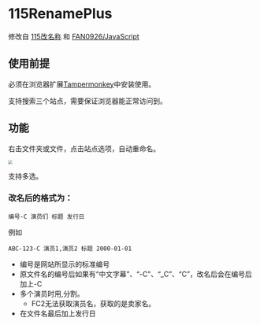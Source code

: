 # 115RenamePlus
修改自 [115改名称]( https://greasyfork.org/zh-CN/scripts/396272-115rename ) 和 [FAN0926/JavaScript](https://github.com/FAN0926/JavaScript)

## 使用前提

必须在浏览器扩展[Tampermonkey](http://www.tampermonkey.net/)中安装使用。

支持搜索三个站点，需要保证浏览器能正常访问到。

## 功能

右击文件夹或文件，点击站点选项，自动重命名。

<img src="https://github.com/LSD08KM/115RenamePlus/blob/master/img/00.png" style="zoom:50%;" />

支持多选。

### 改名后的格式为：

```
编号-C 演员们 标题 发行日
```
例如
```
ABC-123-C 演员1,演员2 标题 2000-01-01
```

- 编号是网站所显示的标准编号
- 原文件名的编号后如果有“中文字幕”、“-C”、“_C”、“C”，改名后会在编号后加上-C
- 多个演员时用,分割。
  - FC2无法获取演员名，获取的是卖家名。
- 在文件名最后加上发行日